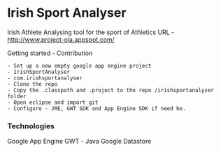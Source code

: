 Irish Sport Analyser
===========
Irish Athlete Analysing tool for the sport of Athletics
URL - http://www.project-ola.appspot.com/

Getting started - Contribution
~~~
- Set up a new empty google app engine project
- IrishSportAnalyser
- com.irishsportanalyser
- Clone the repo
- Copy the .classpath and .project to the repo /irishsportanalyser folder
- Open eclipse and import git
- Configure - JRE, GWT SDK and App Engine SDK if need be.
~~~


### Technologies ###
Google App Engine
GWT - Java
Google Datastore
